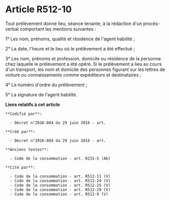 # Article R512-10

Tout prélèvement donne lieu, séance tenante, à la rédaction d'un procès-verbal comportant les mentions suivantes :

1° Les nom, prénoms, qualité et résidence de l'agent habilité ;

2° La date, l'heure et le lieu où le prélèvement a été effectué ;

3° Les nom, prénoms et profession, domicile ou résidence de la personne chez laquelle le prélèvement a été opéré. Si le
prélèvement a lieu au cours d'un transport, les nom et domicile des personnes figurant sur les lettres de voiture ou
connaissements comme expéditeurs et destinataires ;

4° Le numéro d'ordre du prélèvement ;

5° La signature de l'agent habilité.

**Liens relatifs à cet article**

	**Codifié par**:

	  - Décret n°2016-884 du 29 juin 2016 - art.

	**Créé par**:

	  - Décret n°2016-884 du 29 juin 2016 - art.

	**Anciens textes**:

	  - Code de la consommation - art. R215-5 (Ab)

	**Cité par**:

	  - Code de la consommation - art. R512-11 (V)
	  - Code de la consommation - art. R512-24 (V)
	  - Code de la consommation - art. R512-25 (V)
	  - Code de la consommation - art. R512-29 (V)
	  - Code de la consommation - art. R512-9 (V)
